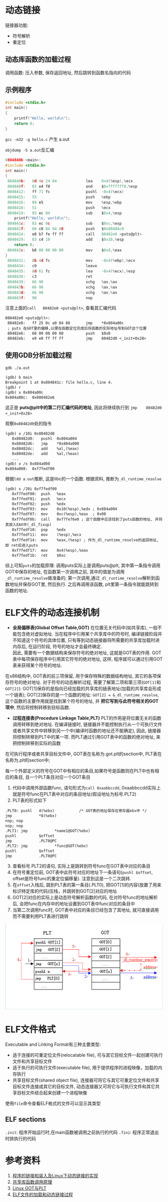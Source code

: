 # 动态链接
链接器功能:
   * 符号解析
   * 重定位

## 动态库函数的加载过程

调用函数: 压入参数, 保存返回地址, 然后跳转到函数名指向的代码

## 示例程序
```c
#include <stdio.h>
int main()
{
    printf("Hello, world\n");
    return 0;
}
```

`gcc -m32 -g hello.c` 产生 a.out

`objdump -S a.out`反汇编

```c
0804840b <main>:
#include <stdio.h>
int main()
{
 804840b:	8d 4c 24 04          	lea    0x4(%esp),%ecx
 804840f:	83 e4 f0             	and    $0xfffffff0,%esp
 8048412:	ff 71 fc             	pushl  -0x4(%ecx)
 8048415:	55                   	push   %ebp
 8048416:	89 e5                	mov    %esp,%ebp
 8048418:	51                   	push   %ecx
 8048419:	83 ec 04             	sub    $0x4,%esp
    printf("Hello, world\n");
 804841c:	83 ec 0c             	sub    $0xc,%esp
 804841f:	68 c0 84 04 08       	push   $0x80484c0
 8048424:	e8 b7 fe ff ff       	call   80482e0 <puts@plt>
 8048429:	83 c4 10             	add    $0x10,%esp
    return 0;
 804842c:	b8 00 00 00 00       	mov    $0x0,%eax
}
 8048431:	8b 4d fc             	mov    -0x4(%ebp),%ecx
 8048434:	c9                   	leave  
 8048435:	8d 61 fc             	lea    -0x4(%ecx),%esp
 8048438:	c3                   	ret    
 8048439:	66 90                	xchg   %ax,%ax
 804843b:	66 90                	xchg   %ax,%ax
 804843d:	66 90                	xchg   %ax,%ax
 804843f:	90                   	nop
```
注意上面的`call   80482e0 <puts@plt>`, 查看其汇编代码
```
080482e0 <puts@plt>:
 80482e0:	ff 25 0c a0 04 08    	jmp    *0x804a00c
 ; puts 在GOT里的偏移,以便在函数定位完成后将函数的实际地址写到GOT这个位置
 80482e6:	68 00 00 00 00       	push   $0x0
 80482eb:	e9 e0 ff ff ff       	jmp    80482d0 <_init+0x28>
```

## 使用GDB分析加载过程
`gdb ./a.out`

```
(gdb) b main
Breakpoint 1 at 0x804841c: file hello.c, line 4.
(gdb) r
(gdb) x 0x804a00c
0x804a00c:	0x080482e6
```
这正是 **puts@plt中的第二行汇编代码的地址**, 因此将继续执行到 `jmp    80482d0 <_init+0x28>`

观察`0x80482d0`处的指令
```
(gdb) x /10i 0x80482d0
   0x80482d0:	pushl  0x804a004
   0x80482d6:	jmp    *0x804a008
   0x80482dc:	add    %al,(%eax)
   0x80482de:	add    %al,(%eax)
   ...
(gdb) x /x 0x804a008
0x804a008:	0xf7fedf00
```
根据`ldd a.out`推断, 这是libc的一个函数. 根据资料, 推断为`_dl_runtime_resolve`

```
(gdb) x /20i 0xf7fedf00
   0xf7fedf00:	push   %eax
   0xf7fedf01:	push   %ecx
   0xf7fedf02:	push   %edx
   0xf7fedf03:	mov    0x10(%esp),%edx ; 0x804a004
   0xf7fedf07:	mov    0xc(%esp),%eax  ; 0x00
   0xf7fedf0b:	call   0xf7fe76e0 ; 这个函数中应该找到了puts函数的地址, 并将其放入EAX中(_dl_fixup)
   0xf7fedf10:	pop    %edx
   0xf7fedf11:	mov    (%esp),%ecx
   0xf7fedf14:	mov    %eax,(%esp) ; 作为_dl_runtime_resolve的返回地址, 即 ret后进入puts
   0xf7fedf17:	mov    0x4(%esp),%eax
   0xf7fedf1b:	ret    $0xc
```

综上可知`puts`的加载原理: 调用puts实际上是调用puts@plt, 其中第一条指令调用GOT中保存的地址, 在函数第一次调用之前,
其中的值是为调用`_dl_runtime_resolve`做准备的; 第一次调用,通过`_dl_runtime_resolve`解析到函数地址并保存GOT里,
然后执行. 之后再调用该函数, plt里第一条指令就能跳转到函数的地址.


# ELF文件的动态连接机制

   * **全局偏移表(Global Offset Table,GOT)**
在位置无关代码中(如共享库), 一般不能包含绝对虚拟地址. 当在程序中引用某个共享库中的符号时, 编译链接阶段并不知道这个符号的具体位置,
只有等到动态链接器将所需要的共享库加载时进内存后, 在运行阶段, 符号的地址才会最终确定.  
因此, 需要有一个数据结构来保存符号的绝对地址, 这就是GOT表的作用.
GOT表中每项保存程序中引用其它符号的绝对地址, 这样, 程序就可以通过引用GOT表来获得某个符号的地址.

在x86结构中, GOT表的前三项保留, 用于保存特殊的数据结构地址, 其它的各项保存符号的绝对地址.
对于符号的动态解析过程, 需要了解第二项和第三项(`GOT[1]`和`GOT[2]`): GOT[1]保存的是指向已经加载的共享库的链表地址(加载的共享库会形成一个链表);
GOT[2]保存的是一个函数的地址: `GOT[2] = &_dl_runtime_resolve`, 这个函数的主要作用就是找到某个符号的地址, 并 **把它写到与此符号相关的GOT项中**, 然后将控制转移到目标函数.

   * **过程连接表(Procedure Linkage Table,PLT)**
PLT的作用是将位置无关的函数调用转移到绝对地址. 在编译链接时, 链接器并不能控制执行从一个可执行文件或者共享文件中转移到另一个中(编译时函数的地址还不能确定),
因此, 链接器将控制转移到PLT中的某一项. 而PLT通过引用GOT表中的函数的绝对地址, 来把控制转移到实际的函数

在可执行程序或者共享目标文件中, GOT表在名称为.got.plt的section中, PLT表在名称为.plt的section中;

每一个外部定义的符号在GOT中有相应的条目,如果符号是函数则在PLT中也有相应的条目, 且一个PLT条目对应一个GOT条目
   1. 代码中调用外部函数func, 语句形式为`call 0xaabbccdd`, 0xaabbccdd实际上就是符号func在PLT表中对应的条目地址(假设地址为标号.PLT2)
   2. PLT表的形式如下
```
.PLT0: pushl   4(%ebx)           /* GOT表的地址保存在寄存器ebx中 */
jmp            *8(%ebx)
nop; nop
nop; nop
.PLT1: jmp            *name1@GOT(%ebx)
pushl          $offset
jmp            .PLT0@PC
.PLT2: jmp            *func@GOT(%ebx)
pushl          $offset
jmp            .PLT0@PC
```

   3. 查看标号.PLT2的语句, 实际上是跳转到符号func在GOT表中对应的条目
   4. 在符号重定位前, GOT表中此符号对应的地址下一条语句(`pushl $offset`, offset是符号func的重定位偏移量). 注意到这是一个二次跳转.
   5. 在`offset`入栈后, 跳到PLT表的第一条目(.PLT0), 把GOT[1]的内容(放置了用来标识特定库的代码)压栈，并跳转到GOT[2]对应的地址
   6. GOT[2]对应的实际上是动态符号解析函数的代码, 在对符号func的地址解析后, 会把func在内存中的地址设置到GOT表中func对应的条目中
   7. 当第二次调用func时, GOT表中对应的条目已经包含了其地址, 就可直接调用而不需要利用PLT表进行跳转

![动态解析示意图](./resolve.png)

# ELF文件格式

Executable and Linking Format有三种主要类型:
   * 适于连接的可重定位文件(relocatable file), 可与其它目标文件一起创建可执行文件和共享目标文件
   * 适于执行的可执行文件(executable file), 用于提供程序的进程映像，加载的内存执行
   * 共享目标文件(shared object file), 连接器可将它与其它可重定位文件和共享目标文件连接成其它的目标文件, 动态连接器又可将它与可执行文件和其它共享目标文件结合起来创建一个进程映像

使用`file`命令查看ELF格式的文件可以显示其类型

## ELF sections
   `.init`: 程序开始运行时,在main函数被调用之前执行的代码
   `.fini`: 程序正常退出时排执行的代码
   


# 参考资料
   1. [程序的链接和装入及Linux下动态链接的实现](http://www.ibm.com/developerworks/cn/linux/l-dynlink/)
   2. [共享库函数调用原理](http://blog.csdn.net/absurd/article/details/3169860)
   3. [Linux GOT与PLT](http://www.programlife.net/linux-got-plt.html)
   4. [ELF文件的加载和动态链接过程](http://jzhihui.iteye.com/blog/1447570)

